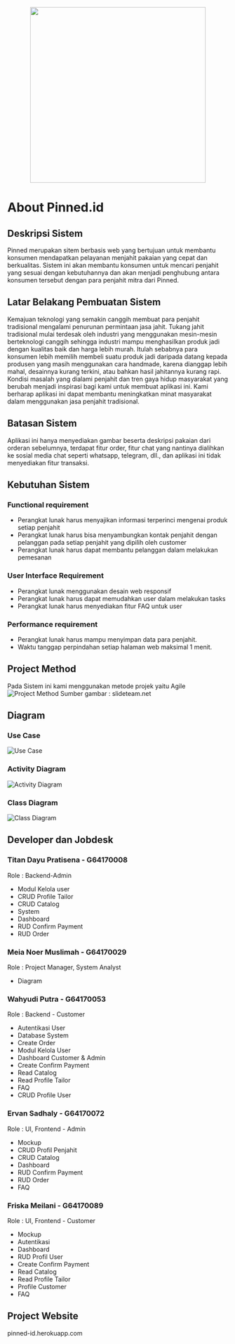 <p align="center"><a href="https://laravel.com" target="_blank"><img src="https://raw.githubusercontent.com/laravel/art/master/logo-lockup/5%20SVG/2%20CMYK/1%20Full%20Color/laravel-logolockup-cmyk-red.svg" width="400"></a></p>

# About Pinned.id

## Deskripsi Sistem

Pinned merupakan sitem berbasis web yang bertujuan untuk membantu konsumen mendapatkan pelayanan menjahit pakaian yang cepat dan berkualitas. Sistem ini akan membantu konsumen untuk mencari penjahit yang sesuai dengan kebutuhannya dan akan menjadi penghubung antara konsumen tersebut dengan para penjahit mitra dari Pinned.

## Latar Belakang Pembuatan Sistem

Kemajuan teknologi yang semakin canggih membuat para penjahit tradisional mengalami penurunan permintaan jasa jahit. Tukang jahit tradisional mulai terdesak oleh industri yang menggunakan mesin-mesin berteknologi canggih sehingga industri mampu menghasilkan produk jadi dengan kualitas baik dan harga lebih murah. Itulah sebabnya para konsumen lebih memilih membeli suatu produk jadi daripada datang kepada produsen yang masih menggunakan cara handmade, karena dianggap lebih mahal, desainnya kurang terkini, atau bahkan hasil jahitannya kurang rapi. Kondisi masalah yang dialami penjahit dan tren gaya hidup masyarakat yang berubah menjadi inspirasi bagi kami untuk membuat aplikasi ini. Kami berharap aplikasi ini dapat membantu meningkatkan minat masyarakat dalam menggunakan jasa penjahit tradisional.

## Batasan Sistem

Aplikasi ini hanya menyediakan gambar beserta deskripsi pakaian dari orderan sebelumnya, terdapat fitur order, fitur chat yang nantinya dialihkan ke sosial media chat seperti whatsapp, telegram, dll., dan aplikasi ini tidak menyediakan fitur transaksi. 

## Kebutuhan Sistem

### Functional requirement

- Perangkat lunak harus menyajikan informasi terperinci mengenai produk setiap penjahit
- Perangkat lunak harus bisa menyambungkan kontak penjahit dengan pelanggan pada setiap penjahit yang dipilih oleh customer
- Perangkat lunak harus dapat membantu pelanggan dalam melakukan pemesanan

### User Interface Requirement
- Perangkat lunak menggunakan desain web responsif
- Perangkat lunak harus dapat memudahkan user dalam melakukan tasks
- Perangkat lunak harus menyediakan fitur FAQ untuk user

### Performance requirement
- Perangkat lunak harus mampu menyimpan data para penjahit.
- Waktu tanggap perpindahan setiap halaman web maksimal 1 menit.

## Project Method
Pada Sistem ini kami menggunakan metode projek yaitu Agile
![Project Method](https://github.com/friskameilani/Pinned.id/blob/master/Diagrams/agile.PNG)
Sumber gambar : slideteam.net

## Diagram 

### Use Case 
![Use Case](https://github.com/friskameilani/Pinned.id/blob/master/Diagrams/Use%20Case%20Pinned.id.png)

### Activity Diagram 
![Activity Diagram](https://github.com/friskameilani/Pinned.id/blob/master/Diagrams/Activity%20Diagram%20Pinned.id.png)

### Class Diagram
![Class Diagram](https://github.com/friskameilani/Pinned.id/blob/master/Diagrams/Class%20Diagram%20Pinned.id.png)

## Developer dan Jobdesk

### Titan Dayu Pratisena - G64170008
Role : Backend-Admin
* Modul Kelola user
* CRUD Profile Tailor
* CRUD Catalog
* System
* Dashboard
* RUD Confirm Payment
* RUD Order

### Meia Noer Muslimah - G64170029
Role : Project Manager, System Analyst
* Diagram

### Wahyudi Putra - G64170053
Role : Backend - Customer
* Autentikasi User
* Database System
* Create Order
* Modul Kelola User
* Dashboard Customer & Admin
* Create Confirm Payment
* Read Catalog
* Read Profile Tailor
* FAQ
* CRUD Profile User

### Ervan Sadhaly - G64170072
Role : UI, Frontend - Admin
* Mockup
* CRUD Profil Penjahit
* CRUD Catalog
* Dashboard
* RUD Confirm Payment
* RUD Order
* FAQ

### Friska Meilani - G64170089
Role : UI, Frontend - Customer
* Mockup
* Autentikasi
* Dashboard
* RUD Profil User
* Create Confirm Payment
* Read Catalog
* Read Profile Tailor
* Profile Customer
* FAQ

## Project Website
pinned-id.herokuapp.com
